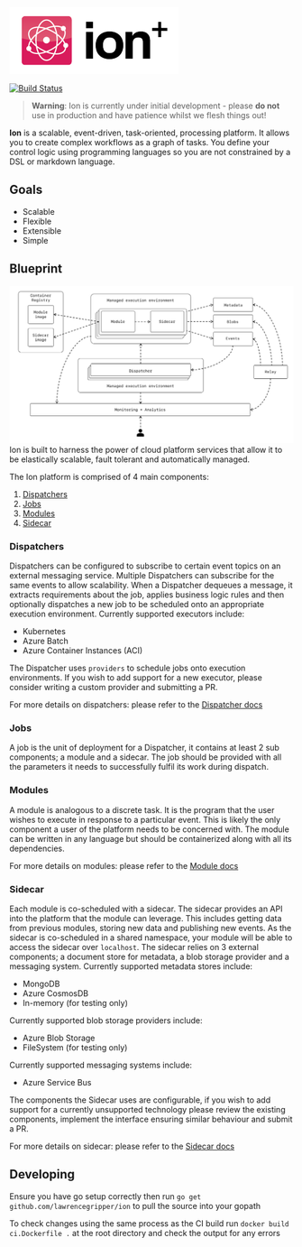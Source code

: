 ![](docs/ion-logo.png)

[![Build Status](https://travis-ci.org/lawrencegripper/mlops.svg?branch=master)](https://travis-ci.org/lawrencegripper/mlops)

> **Warning**: Ion is currently under initial development - please **do not** use in production and have patience whilst we flesh things out!

**Ion** is a scalable, event-driven, task-oriented, processing platform. It allows you to create complex workflows as a graph of tasks. You define your control logic using programming languages so you are not constrained by a DSL or markdown language.

## Goals
* Scalable
* Flexible
* Extensible
* Simple

## Blueprint
![](docs/ion.png)
Ion is built to harness the power of cloud platform services that allow it to be elastically scalable, fault tolerant and automatically managed.

The Ion platform is comprised of 4 main components:
1. [Dispatchers](#dispatchers)
2. [Jobs](#jobs)
3. [Modules](#modules)
4. [Sidecar](#sidecar)

### Dispatchers
Dispatchers can be configured to subscribe to certain event topics on an external messaging service. Multiple Dispatchers can subscribe for the same events to allow scalability. When a Dispatcher dequeues a message, it extracts requirements about the job, applies business logic rules and then optionally dispatches a new job to be scheduled onto an appropriate execution environment.
Currently supported executors include:
* Kubernetes
* Azure Batch
* Azure Container Instances (ACI) 

The Dispatcher uses `providers` to schedule jobs onto execution environments. If you wish to add support for a new executor, please consider writing a custom provider and submitting a PR.

For more details on dispatchers: please refer to the [Dispatcher docs](dispatcher/README.md)

### Jobs
A job is the unit of deployment for a Dispatcher, it contains at least 2 sub components; a module and a sidecar. The job should be provided with all the parameters it needs to successfully fulfil its work during dispatch.

### Modules
A module is analogous to a discrete task. It is the program that the user wishes to execute in response to a particular event. This is likely the only component a user of the platform needs to be concerned with. The module can be written in any language but should be containerized along with all its dependencies.

For more details on modules: please refer to the [Module docs](modules/README.md)

### Sidecar
Each module is co-scheduled with a sidecar. The sidecar provides an API into the platform that the module can leverage. This includes getting data from previous modules, storing new data and publishing new events. As the sidecar is co-scheduled in a shared namespace, your module will be able to access the sidecar over `localhost`. The sidecar relies on 3 external components; a document store for metadata, a blob storage provider and a messaging system.
Currently supported metadata stores include:
* MongoDB
* Azure CosmosDB
* In-memory (for testing only)

Currently supported blob storage providers include:
* Azure Blob Storage
* FileSystem (for testing only)

Currently supported messaging systems include:
* Azure Service Bus

The components the Sidecar uses are configurable, if you wish to add support for a currently unsupported technology please review the existing components, implement the interface ensuring similar behaviour and submit a PR.

For more details on sidecar: please refer to the [Sidecar docs](sidecar/README.md)

## Developing

Ensure you have go setup correctly then run `go get github.com/lawrencegripper/ion` to pull the source into your gopath

To check changes using the same process as the CI build run `docker build ci.Dockerfile .` at the root directory and check the output for any errors